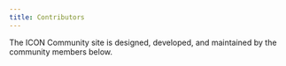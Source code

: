 ```yaml
---
title: Contributors
---
```


The ICON Community site is designed, developed, and maintained by the community members below.
